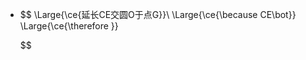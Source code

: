 -
  $$
  \Large{\ce{延长CE交圆O于点G}}\\
  \Large{\ce{\because CE\bot}}
  \Large{\ce{\therefore }}
  
  
  
  
  
  
  
  $$